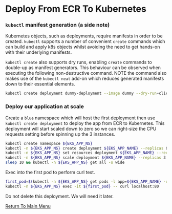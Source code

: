 # Deploy From ECR To Kubernetes

### `kubectl` manifest generation (a side note)

Kubernetes objects, such as deployments, require manifests in order to be created. `kubectl` supports a number of convenient `create` commands which can build and apply k8s objects whilst avoiding the need to get hands-on with their underlying manifests.

`kubectl create` also supports dry runs, enabling `create` commands to double-up as manifest generators. This behaviour can be observed when executing the following non-destructive command. NOTE the command also makes use of the `kubectl neat` add-on which reduces generated manifests down to their essential elements.
```bash
kubectl create deployment dummy-deployment --image dummy --dry-run=client -o yaml | kubectl neat
```

### Deploy our application at scale

Create a `blue` namespace which will host the first deployment then use `kubectl create deployment` to deploy the app from ECR to Kubernetes.
This deployment will start scaled down to zero so we can right-size the CPU requests setting before spinning up the 3 instances.
```bash
kubectl create namespace ${EKS_APP_NS}
kubectl -n ${EKS_APP_NS} create deployment ${EKS_APP_NAME} --replicas 0 --image ${EKS_APP_ECR_REPO}:${EKS_APP_VERSION} # begin with zero replicas
kubectl -n ${EKS_APP_NS} set resources deployment ${EKS_APP_NAME} --requests=cpu=200m,memory=200Mi                     # right-size the pods
kubectl -n ${EKS_APP_NS} scale deployment ${EKS_APP_NAME} --replicas 3                                                 # start 3 instances
sleep 10 && kubectl -n ${EKS_APP_NS} get all -o wide                                                                   # inspect objects
```

Exec into the first pod to perform curl test.
```bash
first_pod=$(kubectl -n ${EKS_APP_NS} get pods -l app=${EKS_APP_NAME} -o name | head -1)
kubectl -n ${EKS_APP_NS} exec -it ${first_pod} -- curl localhost:80
```

Do not delete this deployment. We will need it later.

[Return To Main Menu](/README.md)

